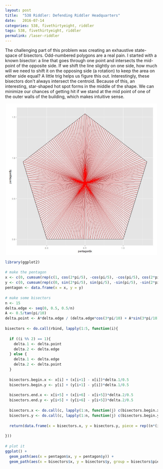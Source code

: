 ```yaml
---
layout: post
title:  "538 Riddler: Defending Riddler Headquarters"
date:   2016-07-14
categories: 538, fivethirtyeight, riddler
tags: 538, fivethirtyeight, riddler
permalink: /laser-riddler
---
```


The challenging part of this problem was creating an exhaustive state-space of bisectors.  Odd-numbered polygons are a real pain.  I started with a known bisector: a line that goes through one point and intersects the mid-point of the opposite side.  If we shift the line slightly on one side, how much will we need to shift it on the opposing side (a rotation) to keep the area on either side equal?  A little trig helps us figure this out.  Interestingly, these bisectors don't always intersect the centroid.  Because of this, an interesting, star-shaped hot spot forms in the middle of the shape.  We can minimize our chances of getting hit if we stand at the mid point of one of the outer walls of the building, which makes intuitive sense.  

<img src="/assets/img/laser-riddler.jpg" style="display:block; margin-left:auto; margin-right:auto; width: 500px;">

``` R
library(ggplot2)

# make the pentagon
x <- c(0, cumsum(rep(c(1, cos(2*pi/5), -cos(pi/5), -cos(pi/5), cos(2*pi/5))/2, each = 2)))
y <- c(0, cumsum(rep(c(0, sin(2*pi/5), sin(pi/5), -sin(pi/5), -sin(2*pi/5))/2, each = 2)))
pentagon <- data.frame(x = x, y = y)

# make some bisectors
n <- 15
delta.edge <- seq(0, 0.5, 0.5/n)
A <- 0.5/tan(pi/10)
delta.point <- A*delta.edge / (delta.edge*cos(3*pi/10) + A*sin(3*pi/10))

bisectors <- do.call(rbind, lapply(1:5, function(i){

  if ((i %% 2) == 1){
    delta.1 <- delta.point
    delta.2 <- delta.edge
  } else {
    delta.1 <- delta.edge
    delta.2 <- delta.point
  }
  
  bisectors.begin.x <- x[i] + (x[i+1] - x[i])*delta.1/0.5
  bisectors.begin.y <- y[i] + (y[i+1] - y[i])*delta.1/0.5
  
  bisectors.end.x <- x[i+5] + (x[i+6] - x[i+5])*delta.2/0.5
  bisectors.end.y <- y[i+5] + (y[i+6] - y[i+5])*delta.2/0.5
  
  bisectors.x <- do.call(c, lapply(1:n, function(j) c(bisectors.begin.x[j], bisectors.end.x[j])))
  bisectors.y <- do.call(c, lapply(1:n, function(j) c(bisectors.begin.y[j], bisectors.end.y[j])))
  
  return(data.frame(x = bisectors.x, y = bisectors.y, piece = rep((n*(i-1) + 1):(n*i), each = 2)))
    
}))

# plot it
ggplot() + 
  geom_path(aes(x = pentagon$x, y = pentagon$y)) + 
  geom_path(aes(x = bisectors$x, y = bisectors$y, group = bisectors$piece), colour = "red")

```
